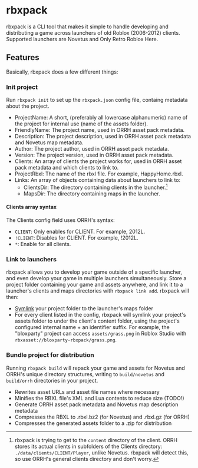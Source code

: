 # rbxpack

rbxpack is a CLI tool that makes it simple to handle developing and distributing a game across launchers of old Roblox (2006-2012) clients. Supported launchers are Novetus and Only Retro Roblox Here.

## Features

Basically, rbxpack does a few different things:

### Init project

Run `rbxpack init` to set up the `rbxpack.json` config file, containg metadata about the project.

- ProjectName: A short, (preferably all lowercase alphanumeric) name of the project for internal use (name of the assets folder).
- FriendlyName: The project name, used in ORRH asset pack metadata.
- Description: The project description, used in ORRH asset pack metadata and Novetus map metadata.
- Author: The project author, used in ORRH asset pack metadata.
- Version: The project version, used in ORRH asset pack metadata.
- Clients: An array of clients the project works for, used in ORRH asset pack metadata and which clients to link to.
- ProjectRbxl: The name of the rbxl file. For example, HappyHome.rbxl.
- Links: An array of objects containing data about launchers to link to:
    - ClientsDir: The directory containing clients in the launcher.[^orrhclientsdir]
    - MapsDir: The directory containing maps in the launcher.

#### Clients array syntax

The Clients config field uses ORRH's syntax:
- `CLIENT`: Only enables for CLIENT. For example, 2012L.
- `!CLIENT`: Disables for CLIENT. For example, !2012L.
- `*`: Enable for all clients.

### Link to launchers

rbxpack allows you to develop your game outside of a specific launcher, and even develop your game in multiple launchers simultaneously. Store a project folder containing your game and assets anywhere, and link it to a launcher's clients and maps directories with `rbxpack link add`. rbxpack will then:

- [Symlink](https://en.wikipedia.org/wiki/Symbolic_link) your project folder to the launcher's maps folder
- For every client listed in the config, rbxpack will symlink your project's assets folder to under the client's content folder, using the project's configured internal name + an identifier suffix. For example, the "bloxparty" project can access `assets/grass.png` in Roblox Studio with `rbxasset://bloxparty-rbxpack/grass.png`. 

### Bundle project for distribution

Running `rbxpack build` will repack your game and assets for Novetus and ORRH's unique directory structures, writing to `build/novetus` and `build/orrh` directories in your project.

- Rewrites asset URLs and asset file names where necessary
- Minifies the RBXL file's XML and Lua contents to reduce size (TODO!)
- Generate ORRH asset pack metadata and Novetus map description metadata
- Compresses the RBXL to .rbxl.bz2 (for Novetus) and .rbxl.gz (for ORRH)
- Compresses the generated assets folder to a .zip for distribution

[^orrhclientsdir]: rbxpack is trying to get to the `content` directory of the client. ORRH stores its actual clients in subfolders of the Clients directory: `./data/clients/CLIENT/Player`, unlike Novetus. rbxpack will detect this, so use ORRH's general clients directory and don't worry.